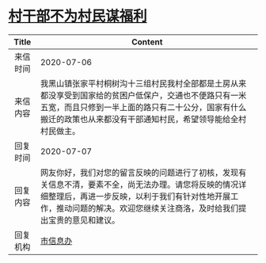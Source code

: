 # <a href="http://www.shangluo.gov.cn/zmhd/ldxxxx.jsp?urltype=leadermail.LeaderMailContentUrl&wbtreeid=1112&leadermailid=6136">村干部不为村民谋福利</a>
|Title|Content|
|:---:|---|
|来信时间|2020-07-06|
|来信内容|我黑山镇张家平村桐树沟十三组村民我村全部都是土房从来都没享受到国家给的贫困户低保户，交通也不便路只有一米五宽，而且只修到一半上面的路只有二十公分，国家有什么搬迁的政策也从来都没有干部通知村民，希望领导能给全村村民做主。|
|回复时间|2020-07-07|
|回复内容|网友你好，我们对您的留言反映的问题进行了初核，发现有关信息不清，要素不全，尚无法办理。请您将反映的情况详细整理后，再进一步反映，以利于我们有针对性地开展工作，推动问题的解决。欢迎您继续关注商洛，及时给我们提出宝贵的意见和建议。|
|回复机构|<a href="../../categories/agencies/市信息办.md">市信息办</a>|